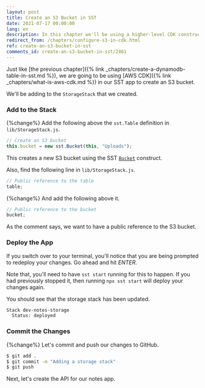 ```yaml
---
layout: post
title: Create an S3 Bucket in SST
date: 2021-07-17 00:00:00
lang: en
description: In this chapter we'll be using a higher-level CDK construct to create an S3 bucket in our SST app.
redirect_from: /chapters/configure-s3-in-cdk.html
ref: create-an-s3-bucket-in-sst
comments_id: create-an-s3-bucket-in-sst/2461
---
```


Just like [the previous chapter]({% link _chapters/create-a-dynamodb-table-in-sst.md %}), we are going to be using [AWS CDK]({% link _chapters/what-is-aws-cdk.md %}) in our SST app to create an S3 bucket.

We'll be adding to the `StorageStack` that we created.

### Add to the Stack

{%change%} Add the following above the `sst.Table` definition in `lib/StorageStack.js`.

``` js
// Create an S3 bucket
this.bucket = new sst.Bucket(this, "Uploads");
```

This creates a new S3 bucket using the SST [`Bucket`](https://docs.serverless-stack.com/constructs/Bucket) construct.

Also, find the following line in `lib/StorageStack.js`.

``` js
// Public reference to the table
table;
```

{%change%} And add the following above it.

``` js
// Public reference to the bucket
bucket;
```

As the comment says, we want to have a public reference to the S3 bucket.

### Deploy the App

If you switch over to your terminal, you'll notice that you are being prompted to redeploy your changes. Go ahead and hit _ENTER_.

Note that, you'll need to have `sst start` running for this to happen. If you had previously stopped it, then running `npx sst start` will deploy your changes again.

You should see that the storage stack has been updated.

``` bash
Stack dev-notes-storage
  Status: deployed
```

### Commit the Changes

{%change%} Let's commit and push our changes to GitHub.

``` bash
$ git add .
$ git commit -m "Adding a storage stack"
$ git push
```

Next, let's create the API for our notes app.
